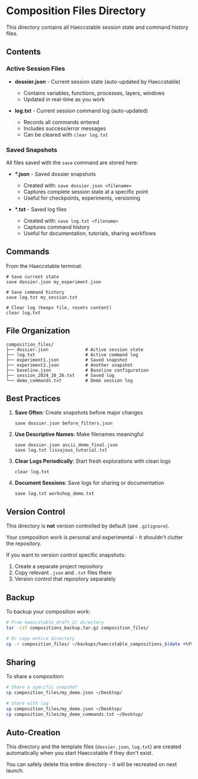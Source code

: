 # Composition Files Directory

This directory contains all Haeccstable session state and command history files.

## Contents

### Active Session Files

- **dossier.json** - Current session state (auto-updated by Haeccstable)
  - Contains variables, functions, processes, layers, windows
  - Updated in real-time as you work

- **log.txt** - Current session command log (auto-updated)
  - Records all commands entered
  - Includes success/error messages
  - Can be cleared with `clear log.txt`

### Saved Snapshots

All files saved with the `save` command are stored here:

- **\*.json** - Saved dossier snapshots
  - Created with: `save dossier.json <filename>`
  - Captures complete session state at a specific point
  - Useful for checkpoints, experiments, versioning

- **\*.txt** - Saved log files
  - Created with: `save log.txt <filename>`
  - Captures command history
  - Useful for documentation, tutorials, sharing workflows

## Commands

From the Haeccstable terminal:

```haeccstable
# Save current state
save dossier.json my_experiment.json

# Save command history
save log.txt my_session.txt

# Clear log (keeps file, resets content)
clear log.txt
```

## File Organization

```
composition_files/
├── dossier.json              # Active session state
├── log.txt                   # Active command log
├── experiment1.json          # Saved snapshot
├── experiment2.json          # Another snapshot
├── baseline.json             # Baseline configuration
├── session_2024_10_26.txt    # Saved log
└── demo_commands.txt         # Demo session log
```

## Best Practices

1. **Save Often**: Create snapshots before major changes
   ```
   save dossier.json before_filters.json
   ```

2. **Use Descriptive Names**: Make filenames meaningful
   ```
   save dossier.json ascii_demo_final.json
   save log.txt lissajous_tutorial.txt
   ```

3. **Clear Logs Periodically**: Start fresh explorations with clean logs
   ```
   clear log.txt
   ```

4. **Document Sessions**: Save logs for sharing or documentation
   ```
   save log.txt workshop_demo.txt
   ```

## Version Control

This directory is **not** version controlled by default (see `.gitignore`).

Your composition work is personal and experimental - it shouldn't clutter the repository.

If you want to version control specific snapshots:
1. Create a separate project repository
2. Copy relevant `.json` and `.txt` files there
3. Version control that repository separately

## Backup

To backup your composition work:

```bash
# From haeccstable_draft_2/ directory
tar -czf compositions_backup.tar.gz composition_files/

# Or copy entire directory
cp -r composition_files/ ~/backups/haeccstable_compositions_$(date +%Y%m%d)/
```

## Sharing

To share a composition:

```bash
# Share a specific snapshot
cp composition_files/my_demo.json ~/Desktop/

# Share with log
cp composition_files/my_demo.json ~/Desktop/
cp composition_files/my_demo_commands.txt ~/Desktop/
```

## Auto-Creation

This directory and the template files (`dossier.json`, `log.txt`) are created automatically when you start Haeccstable if they don't exist.

You can safely delete this entire directory - it will be recreated on next launch.
